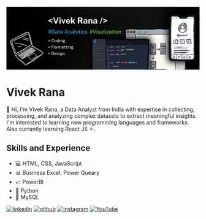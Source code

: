 ![Design and Development](https://github.com/ranavivek96/ranavivek96/blob/main/CoverImage.png)

# Vivek Rana
👋 Hi, I'm Vivek Rana, a Data Analyst from India with expertise in collecting, processing, and analyzing complex datasets to extract meaningful insights. I'm interested to learning new programming languages and frameworks. Also currantly learning React JS ⚛.

## Skills and Experience
* 💻 HTML, CSS, JavaScript 
* 📊 Business Excel, Power Queary 
* 📈 PowerBI 
* 🐍 Python 
* 📝 MySQL 

[<img src='https://cdn.jsdelivr.net/npm/simple-icons@3.0.1/icons/linkedin.svg' alt='linkedin' height='40'>](https://www.linkedin.com/in/ranavivek96/)  [<img src='https://cdn.jsdelivr.net/npm/simple-icons@3.0.1/icons/github.svg' alt='github' height='40'>](https://github.com/ranavivek96)  [<img src='https://cdn.jsdelivr.net/npm/simple-icons@3.0.1/icons/instagram.svg' alt='instagram' height='40'>](https://www.instagram.com/im_vivek__/)  [<img src='https://cdn.jsdelivr.net/npm/simple-icons@3.0.1/icons/youtube.svg' alt='YouTube' height='40'>](https://www.youtube.com/channel/@ranavivek96) 


<!--
⚛ React
## Hi there 👋
**ranavivek96/ranavivek96** is a ✨ _special_ ✨ repository because its `README.md` (this file) appears on your GitHub profile.

Here are some ideas to get you started:

- 🔭 I’m currently working on ...
- 🌱 I’m currently learning ...
- 👯 I’m looking to collaborate on ...
- 🤔 I’m looking for help with ...
- 💬 Ask me about ...
- 📫 How to reach me: ...
- 😄 Pronouns: ...
- ⚡ Fun fact: ...
-->
